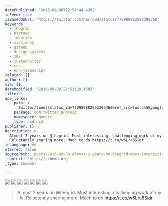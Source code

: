 ```yaml
---
datePublished: '2016-09-08T22:51:44.435Z'
inFeed: true
isBasedOnUrl: 'https://twitter.com/narrowd/status/770989882592399360'
keywords:
  - thegrid
  - narrowd
  - location
  - missjenny
  - github
  - design-systems
  - 10x
  - justenholter
  - css
  - non-javascript
related: []
author: []
via: {}
dateModified: '2016-09-08T22:51:28.460Z'
title: ''
app_links:
  - path: >-
      twitter/tweet?status_id=770989882592399360&ref_src=twsrc%5Egoogle%7Ctwcamp%5Eandroidseo%7Ctwgr%5Estatus%7Ctwterm%5E770989882592399360
    package: com.twitter.android
    namespace: google
    type: android
publisher: {}
description: >-
  Almost 2 years on @thegrid. Most interesting, challenging work of my life.
  Reluctantly sharing more. Much to do https://t.co/w6Lra8Sidr
inLanguage: en
starred: false
sourcePath: _posts/2016-09-08-almost-2-years-on-thegrid-most-interesting-challenging-wo.md
_context: 'http://schema.org'
_type: Comment

---
```

![](https://imgflo.herokuapp.com/graph/2b2431f8e7ba7b0/ab66f6827b59d2cc3c5aefcdb58216ab/croprotate.png?cropheight=1682&cropwidth=677&degrees=0&input=https%3A%2F%2Fthe-grid-user-content.s3-us-west-2.amazonaws.com%2F015e9ec3-5325-482d-bbf6-c38e7265bbaa.png&x=83&y=0)
![](https://the-grid-user-content.s3-us-west-2.amazonaws.com/0d355461-3506-4880-82ca-b734a66434f5.png)
![](https://the-grid-user-content.s3-us-west-2.amazonaws.com/61af1e0d-e61c-49eb-9d53-0e70ff7f712b.png)
![](https://the-grid-user-content.s3-us-west-2.amazonaws.com/45911388-23c1-497d-a172-2d3ba23b2077.png)
![](https://imgflo.herokuapp.com/graph/2b2431f8e7ba7b0/b1d7f9fb39483fe7adda1d1d024bb868/croprotate.png?cropheight=1681&cropwidth=660&degrees=0&input=https%3A%2F%2Fthe-grid-user-content.s3-us-west-2.amazonaws.com%2Fff74a54f-9c91-4a7d-9dfa-87c5bfccae88.png&x=94&y=0)
![](https://the-grid-user-content.s3-us-west-2.amazonaws.com/7bb3cf2d-a1b0-4582-a825-900297202118.png)
![](https://the-grid-user-content.s3-us-west-2.amazonaws.com/dcb9f18c-3bfe-4eb6-86ad-663e6f0fdea4.png)

> Almost 2 years on @thegrid. Most interesting, challenging work of my life. Reluctantly sharing more. Much to do https://t.co/w6Lra8Sidr